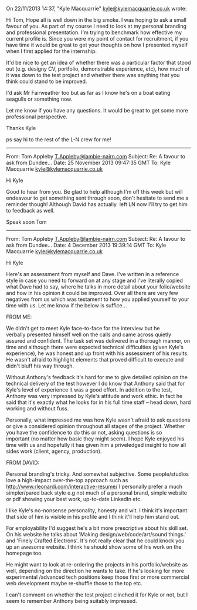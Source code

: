 On 22/11/2013 14:37, "Kyle Macquarrie" <kyle@kylemacquarrie.co.uk> wrote:

Hi Tom,
Hope all is well down in the big smoke.
I was hoping to ask a small favour of you. As part of my course I need to
look at my personal branding and professional presentation. I'm trying to
benchmark how effective my current profile is. Since you were my point of
contact for recruitment, if you have time it would be great to get your
thoughts on how I presented myself when I first applied for the
internship.

It'd be nice to get an idea of whether there was a particular factor that
stood out (e.g. designy CV, portfolio, demonstrable experience, etc), how
much of it was down to the test project and whether there was anything
that you think could stand to be improved.

I'd ask Mr Fairweather too but as far as I know he's on a boat eating
seagulls or something now.

Let me know if you have any questions. It would be great to get some more
professional perspective.

Thanks
Kyle

ps say hi to the rest of the L-N crew for me!

-----

From: Tom Appleby <T.Appleby@lambie-nairn.com>
Subject: Re: A favour to ask from Dundee...
Date: 25 November 2013 09:47:35 GMT
To: Kyle Macquarrie <kyle@kylemacquarrie.co.uk>

Hi Kyle

Good to hear from you. Be glad to help although I'm off this week but will
endeavour to get something sent through soon, don't hesitate to send me a
reminder though! Although David has actually  left LN now I'll try to get
him to feedback as well.

Speak soon
Tom

----

From: Tom Appleby <T.Appleby@lambie-nairn.com>
Subject: Re: A favour to ask from Dundee...
Date: 4 December 2013 19:39:14 GMT
To: Kyle Macquarrie <kyle@kylemacquarrie.co.uk>

Hi Kyle

Here's an assessment from myself and Dave. I've written in a reference style in case you need to forward on at any stage and I've literally copied what Dave had to say, where he talks in more detail about your folio/website and how in his opinion it could be improved. Over all there are very few negatives from us which was testament to how you applied yourself to your time with us. Let me know if the below is suffice…

FROM ME:

We didn't get to meet Kyle face-to-face for the interview but he verbally presented himself well on the calls and came across quietly assured and confident. The task set was delivered in a thorough manner, on time and although there were expected technical difficulties (given Kyle's experience), he was honest and up front with his assessment of his results. He wasn't afraid to highlight elements that proved difficult to execute and didn't bluff his way through. 

Without Anthony's feedback it's hard for me to give detailed opinion on the technical delivery of the test however I do know that Anthony said that for Kyle's level of experience it was a good effort. In addition to the test, Anthony was very impressed by Kyle's attitude and work ethic. In fact he said that it's exactly what he looks for in his full time staff – head down, hard working and without fuss.

Personally, what impressed me was how Kyle wasn't afraid to ask questions or give a considered opinion throughout all stages of the project. Whether you have the confidence to do this or not, asking questions is so important (no matter how basic they might seem). I hope Kyle enjoyed his time with us and hopefully it has given him a priveledged insight to how all sides work (client, agency, production).

FROM DAVID:

Personal branding's tricky. And somewhat subjective. Some people/studios love a high-impact over-the-top approach such as http://www.rleonardi.com/interactive-resume/ I personally prefer a much simpler/pared back style e.g not much of a personal brand, simple website or pdf showing your best work, up-to-date LinkedIn etc.

I like Kyle's no-nonsense personality, honesty and wit. I think it's important that side of him is visible in his profile and I think it'll help him stand out.

For employability I'd suggest he's a bit more prescriptive about his skill set. On his website he talks about 'Making design/web/code/art/sound things.' and 'Finely Crafted Electrons'. It's not really clear that he could knock you up an awesome website. I think he should show some of his work on the homepage too.

He might want to look at re-ordering the projects in his portfolio/website as well, depending on the direction he wants to take. If he's looking for more experimental /advanced tech positions keep those first or more commercial web development maybe re-shuffle those to the top etc.

I can't comment on whether the test project clinched it for Kyle or not, but I seem to remember Anthony being suitably impressed.

